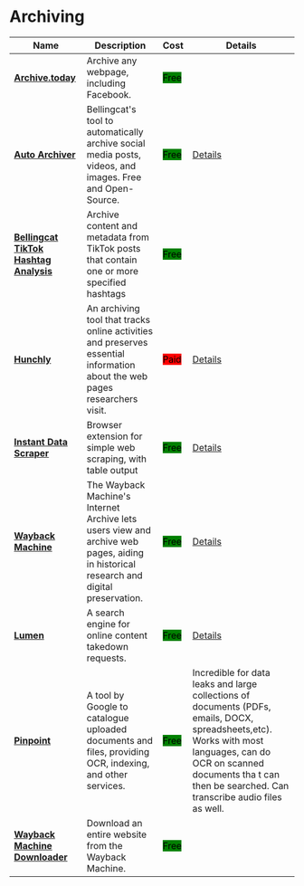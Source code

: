 # Archiving

| Name | Description | Cost | Details |
| --- | --- | --- | --- |
| [**Archive.today**](https://archive.today) | Archive any webpage, including Facebook. | <mark style="background-color:green;">Free</mark> |  |
| [**Auto Archiver**](https://auto-archiver.bellingcat.com) | Bellingcat's tool to automatically archive social media posts, videos, and images. Free and Open-Source. | <mark style="background-color:green;">Free</mark> | [Details](../../tools/auto-archiver/README.md) |
| [**Bellingcat TikTok Hashtag Analysis**](https://github.com/bellingcat/tiktok-hashtag-analysis) | Archive content and metadata from TikTok posts that contain one or more specified hashtags | <mark style="background-color:green;">Free</mark> |  |
| [**Hunchly**](https://www.hunch.ly/) | An archiving tool that tracks online activities and preserves essential information about the web pages researchers visit. | <mark style="background-color:red;">Paid</mark> | [Details](../../tools/hunchly/README.md) |
| [**Instant Data Scraper**](https://webrobots.io/instantdata/) | Browser extension for simple web scraping, with table output | <mark style="background-color:green;">Free</mark> | [Details](../../tools/instant-data-scraper/README.md) |
| [**Wayback Machine**](https://web.archive.org/) | The Wayback Machine's Internet Archive lets users view and archive web pages, aiding in historical research and digital preservation. | <mark style="background-color:green;">Free</mark> | [Details](../../tools/internet-archive/README.md) |
| [**Lumen**](https://lumendatabase.org/) | A search engine for online content takedown requests. | <mark style="background-color:green;">Free</mark> | [Details](../../tools/lumen/README.md) |
| [**Pinpoint**](https://journaliststudio.google.com/pinpoint/about) | A tool by Google to catalogue uploaded documents and files, providing OCR, indexing, and other services. | <mark style="background-color:green;">Free</mark> | Incredible for data leaks and large collections of documents (PDFs, emails, DOCX, spreadsheets,etc). Works with most languages, can do OCR on scanned documents tha t can then be searched. Can transcribe audio files as well. |
| [**Wayback Machine Downloader**](https://example.com) | Download an entire website from the Wayback Machine. | <mark style="background-color:green;">Free</mark> |  |